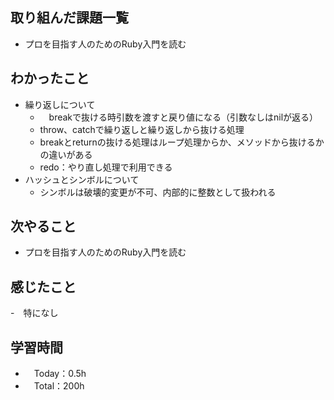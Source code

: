 ## 取り組んだ課題一覧
- プロを目指す人のためのRuby入門を読む

## わかったこと
- 繰り返しについて
  - 　breakで抜ける時引数を渡すと戻り値になる（引数なしはnilが返る）
  - throw、catchで繰り返しと繰り返しから抜ける処理
  - breakとreturnの抜ける処理はループ処理からか、メソッドから抜けるかの違いがある
  - redo：やり直し処理で利用できる
- ハッシュとシンボルについて
  - シンボルは破壊的変更が不可、内部的に整数として扱われる


## 次やること
- プロを目指す人のためのRuby入門を読む

## 感じたこと
-　特になし


## 学習時間
- 　Today：0.5h
- 　Total：200h
